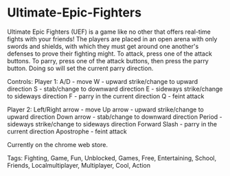 # Ultimate-Epic-Fighters
Ultimate Epic Fighters (UEF) is a game like no other that offers real-time fights with your friends! The players are placed in an open arena with only swords and shields, with which they must get around one another's defenses to prove their fighting might. To attack, press one of the attack buttons. To parry, press one of the attack buttons, then press the parry button. Doing so will set the current parry direction.

Controls:
   Player 1:
          A/D - move
          W - upward strike/change to upward direction
          S - stab/change to downward direction
          E - sideways strike/change to sideways direction
          F - parry in the current direction
          Q - feint attack
          
   Player 2:
          Left/Right arrow - move
          Up arrow - upward strike/change to upward direction
          Down arrow - stab/change to downward direction
          Period - sideways strike/change to sideways direction
          Forward Slash - parry in the current direction
          Apostrophe - feint attack

Currently on the chrome web store.

Tags:
Fighting, Game, Fun, Unblocked, Games, Free, Entertaining, School, Friends, Localmultiplayer, Multiplayer, Cool, Action
